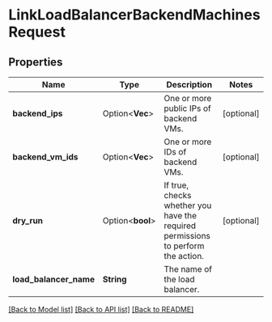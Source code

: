 # LinkLoadBalancerBackendMachinesRequest

## Properties

Name | Type | Description | Notes
------------ | ------------- | ------------- | -------------
**backend_ips** | Option<**Vec<String>**> | One or more public IPs of backend VMs. | [optional]
**backend_vm_ids** | Option<**Vec<String>**> | One or more IDs of backend VMs. | [optional]
**dry_run** | Option<**bool**> | If true, checks whether you have the required permissions to perform the action. | [optional]
**load_balancer_name** | **String** | The name of the load balancer. | 

[[Back to Model list]](../README.md#documentation-for-models) [[Back to API list]](../README.md#documentation-for-api-endpoints) [[Back to README]](../README.md)


